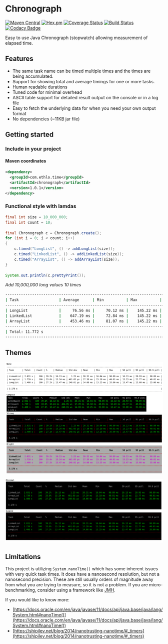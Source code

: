 # Chronograph

[![Maven Central](https://img.shields.io/maven-central/v/com.ethlo.time/chronograph.svg)](http://search.maven.org/#search%7Cga%7C1%7Cg%3A%22com.ethlo.time%22%20a%3A%22chronograph%22)
[![Hex.pm](https://img.shields.io/hexpm/l/plug.svg)](LICENSE)
[![Coverage Status](https://coveralls.io/repos/github/ethlo/chronograph/badge.svg?branch=master&kill_cache=3)](https://coveralls.io/github/ethlo/chronograph?branch=master)
[![Build Status](https://travis-ci.org/ethlo/chronograph.svg?branch=master)](https://travis-ci.org/ethlo/chronograph)
[![Codacy Badge](https://api.codacy.com/project/badge/Grade/0d9d2c9bfddc400f84203aa82a55f211)](https://www.codacy.com/app/morten/chronograph?utm_source=github.com&amp;utm_medium=referral&amp;utm_content=ethlo/chronograph&amp;utm_campaign=Badge_Grade)

Easy to use Java Chronograph (stopwatch) allowing measurement of elapsed time.

## Features
  * The same task name can be timed multiple times and the times are being accumulated.
  * Support for showing total and average timings for one or more tasks.
  * Human readable durations
  * Tuned code for minimal overhead
  * ASCII table support for detailed result output on the console or in a log file
  * Easy to fetch the underlying data for when you need your own output format
  * No dependencies (~11KB jar file)

## Getting started

### Include in your project

#### Maven coordinates
```xml
<dependency>
  <groupId>com.ethlo.time</groupId>
  <artifactId>chronograph</artifactId>
  <version>1.0.1</version>
</dependency>
``` 

### Functional style with lamdas

```java
final int size = 10_000_000;
final int count = 10;

final Chronograph c = Chronograph.create();
for (int i = 0; i < count; i++)
{
    c.timed("LongList", () -> addLongList(size));
    c.timed("LinkedList", () -> addLinkedList(size));
    c.timed("ArrayList", () -> addArrayList(size));
}

System.out.println(c.prettyPrint());
```

*Add 10,000,000 long values 10 times*
```bash
----------------------------------------------------------------------------------------------------------------------------------------------------------
| Task                  | Average      | Min          | Max          | Median       | Std dev      | 90th pctl    | Total       | Invocations   | %      |    
----------------------------------------------------------------------------------------------------------------------------------------------------------
| LongList              |     76.56 ms |     70.12 ms |    145.22 ms |     72.83 ms |      2.15 ms |     85.84 ms |   765.65 ms |            10 |   6.5% |
| LinkedList            |    647.19 ms |     72.84 ms |    145.22 ms |    279.40 ms |    199.95 ms |      1.244 s |     6.472 s |            10 |  55.0% |
| ArrayList             |    453.46 ms |     81.07 ms |    145.22 ms |     84.41 ms |    337.66 ms |    163.18 ms |     4.535 s |            10 |  38.5% |
----------------------------------------------------------------------------------------------------------------------------------------------------------
| Total: 11.772 s                                                                                                                                        |
----------------------------------------------------------------------------------------------------------------------------------------------------------
```

## Themes
![Themes](doc/themes01.png "Themes")

![Themes](doc/themes02.png "Themes")



## Limitations
This project is utilizing `System.nanoTime()` which has some inherent issues with very quick task times. It does have a nanosecond resolution, but not a nanosecond precision. These are still usually orders of magnitude away from what you are trying to measure, so it is not a problem. If you are micro-benchmarking, consider using a framework like [JMH](https://mvnrepository.com/artifact/org.openjdk.jmh/jmh-core).

If you would like to know more:
  * [https://docs.oracle.com/en/java/javase/11/docs/api/java.base/java/lang/System.html#nanoTime()](https://docs.oracle.com/en/java/javase/11/docs/api/java.base/java/lang/System.html#nanoTime())
  * [https://shipilev.net/blog/2014/nanotrusting-nanotime/#_timers](https://shipilev.net/blog/2014/nanotrusting-nanotime/#_timers)
